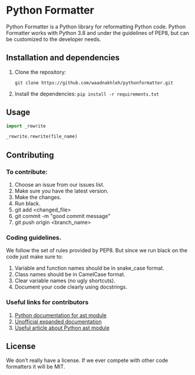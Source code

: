 # Python Formatter

Python Formatter is a Python library for reformatting Python code.
Python Formatter works with Python 3.8 and under the guidelines of PEP8, but can be customized to the developer needs.

## Installation and dependencies

1. Clone the repository:

    `git clone https://github.com/waadnakhleh/pythonformatter.git`
2. Install the dependencies:
    `pip install -r requirements.txt`

## Usage

```python
import _rewrite

_rewrite.rewrite(file_name)
```

## Contributing
### To contribute:
1. Choose an issue from our issues list.
2. Make sure you have the latest version.
3. Make the changes.
4. Run black.
5. git add <changed_file>
6. git commit -m "good commit message"
7. git push origin <branch_name>

### Coding guidelines.
We follow the set of rules provided by PEP8. But since we run black on the code just make sure to:
1. Variable and function names should be in snake_case format.
2. Class names should be in CamelCase format.
3. Clear variable names (no ugly shortcuts).
4. Document your code clearly using docstrings.

### Useful links for contributors
1. [Python documentation for ast module](https://docs.python.org/3/library/ast.html)
2. [Unofficial expanded documentation](https://greentreesnakes.readthedocs.io/en/latest/)
3. [Useful article about Python ast module](https://medium.com/@kamneemaran45/python-ast-5789a1b60300)

## License
We don't really have a license. If we ever compete with other code formatters it will be MIT.
